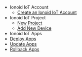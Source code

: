 - Ionoid IoT Account 
  - [Create an Ionoid IoT Account](../Register/register.md)
- Ionoid IoT Project
  - [New Project](../NewProject/newProject.md)
  - [Add New Device](../NewDevice/newDevice.md)
- Ionoid IoT Apps
 - [Deploy Apps ](../DeployApp/deployApp.md)
 - [Update Apps](../UpdateApp/updateApp.md)
 - [Rollback Apps](../RollbackApp/rollbackApp.md)
